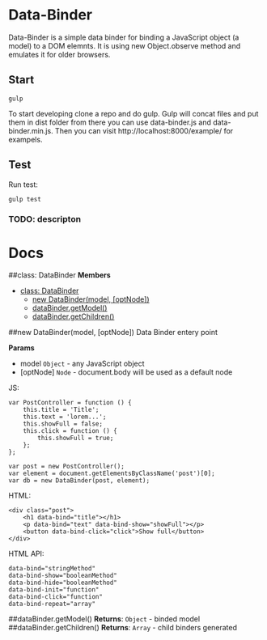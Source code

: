 # Data-Binder
Data-Binder is a simple data binder for binding a JavaScript object (a model) to a DOM elemnts.
It is using new Object.observe method and emulates it for older browsers.

## Start

    gulp

To start developing clone a repo and do gulp.
Gulp will concat files and put them in dist folder from there you can use data-binder.js and data-binder.min.js.
Then you can visit http://localhost:8000/example/ for exampels.

## Test
Run test:

    gulp test

### TODO: descripton

# Docs
<a name="DataBinder"></a>
##class: DataBinder
**Members**

* [class: DataBinder](#DataBinder)
  * [new DataBinder(model, [optNode])](#new_DataBinder)
  * [dataBinder.getModel()](#DataBinder#getModel)
  * [dataBinder.getChildren()](#DataBinder#getChildren)

<a name="new_DataBinder"></a>
##new DataBinder(model, [optNode])
Data Binder entery point

**Params**

- model `Object` - any JavaScript object
- \[optNode\] `Node` - document.body will be used as a default node

JS:

    var PostController = function () {
        this.title = 'Title';
        this.text = 'lorem...';
        this.showFull = false;
        this.click = function () {
            this.showFull = true;
        };
    };

    var post = new PostController();
    var element = document.getElementsByClassName('post')[0];
    var db = new DataBinder(post, element);

HTML:

    <div class="post">
        <h1 data-bind="title"></h1>
        <p data-bind="text" data-bind-show="showFull"></p>
        <button data-bind-click="click">Show full</button>
    </div>

HTML API:

    data-bind="stringMethod"
    data-bind-show="booleanMethod"
    data-bind-hide="booleanMethod"
    data-bind-init="function"
    data-bind-click="function"
    data-bind-repeat="array"

<a name="DataBinder#getModel"></a>
##dataBinder.getModel()
**Returns**: `Object` - binded model
<a name="DataBinder#getChildren"></a>
##dataBinder.getChildren()
**Returns**: `Array` - child binders generated

